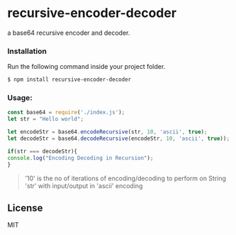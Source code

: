 # recursive-encoder-decoder

a base64 recursive encoder and decoder.

### Installation
Run the following command inside your project folder.
```sh
$ npm install recursive-encoder-decoder
```

### Usage:

```javascript
const base64 = require('./index.js');
let str = "Hello world";

let encodeStr = base64.encodeRecursive(str, 10, 'ascii', true);
let decodeStr = base64.decodeRecursive(encodeStr, 10, 'ascii', true));

if(str === decodeStr){
console.log("Encoding Decoding in Recursion");
}
```
> '10' is the no of iterations of encoding/decoding to perform on String 'str' with input/output in 'ascii' encoding


License
----

MIT


